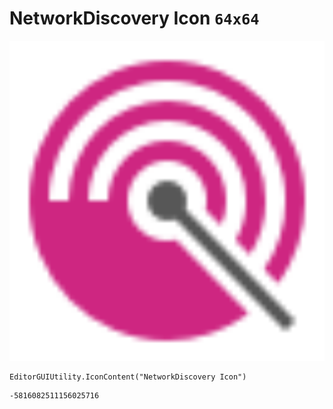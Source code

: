 # NetworkDiscovery Icon `64x64`
<img src="/img/NetworkDiscovery%20Icon.png" width=512 height=512>

``` CSharp
EditorGUIUtility.IconContent("NetworkDiscovery Icon")
```
```
-5816082511156025716
```
